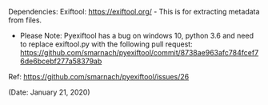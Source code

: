 Dependencies:
  Exiftool: https://exiftool.org/
    - This is for extracting metadata from files.
    
  -  Please Note: Pyexiftool has a bug on windows 10, python 3.6 and need to replace exiftool.py with the following pull request:
   https://github.com/smarnach/pyexiftool/commit/8738ae963afc784fcef76de6bcebf277a58379ab

Ref: https://github.com/smarnach/pyexiftool/issues/26

(Date: January 21, 2020)
